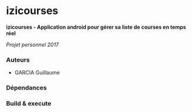 # izicourses

**izicourses - Application android pour gérer sa liste de courses en temps réel**

*Projet personnel 2017*

### Auteurs
 - GARCIA Guillaume

### Dépendances

### Build & execute
